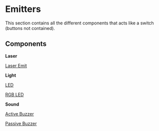 # Emitters
This section contains all the different components that acts like a switch (buttons not contained).

## Components

**Laser**

[Laser Emit](./Laser%20Emit)

**Light**

[LED](./LED)

[RGB LED](./RGB%20LED)

**Sound**

[Active Buzzer](./Active%20Buzzer)

[Passive Buzzer](./Passive%20Buzzer)
